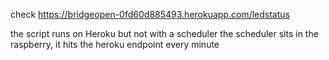 check https://bridgeopen-0fd60d885493.herokuapp.com/ledstatus

the script runs on Heroku but not with a scheduler
the scheduler sits in the raspberry, it hits the heroku endpoint every minute
